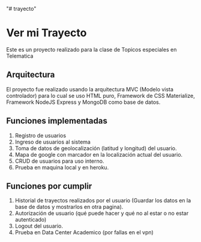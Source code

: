 "# trayecto"
# Ver mi Trayecto
Este es un proyecto realizado para la clase de Topicos especiales en Telematica

## Arquitectura
El proyecto fue realizado usando la arquitectura MVC (Modelo vista controlador) para lo cual se uso HTML puro, Framework de CSS Materialize, Framework NodeJS Express y MongoDB como base de datos.

## Funciones implementadas
1. Registro de usuarios
2. Ingreso de usuarios al sistema
3. Toma de datos de geolocalización (latitud y longitud) del usuario.
4. Mapa de google con marcador en la localización actual del usuario.
5. CRUD de usuarios para uso interno.
6. Prueba en maquina local y en heroku.

## Funciones por cumplir
1. Historial de trayectos realizados por el usuario (Guardar los datos en la base de datos y mostrarlos en otra pagina).
2. Autorización de usuario (qué puede hacer y qué no al estar o no estar autenticado)
3. Logout del usuario.
4. Prueba en Data Center Academico (por fallas en el vpn)
